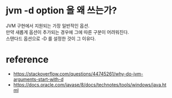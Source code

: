 # jvm -d option 을 왜 쓰는가?
JVM 구현에서 지원되는 가장 일반적인 옵션.   
만약 새롭게 옵션이 추가되는 경우에 그에 따른 구분이 어려워진다.   
스탠다드 옵션으로 -D 를 설정한 것이 그 이유다.

# reference
* https://stackoverflow.com/questions/44745261/why-do-jvm-arguments-start-with-d
* https://docs.oracle.com/javase/8/docs/technotes/tools/windows/java.html